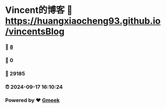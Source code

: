 # Vincent的博客 :link: https://huangxiaocheng93.github.io/vincentsBlog 
### :page_facing_up: [8](https://huangxiaocheng93.github.io/vincentsBlog/tag.html) 
### :speech_balloon: 0 
### :hibiscus: 29185 
### :alarm_clock: 2024-09-17 16:10:24 
### Powered by :heart: [Gmeek](https://github.com/Meekdai/Gmeek)
